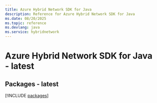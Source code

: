 ```yaml
---
title: Azure Hybrid Network SDK for Java
description: Reference for Azure Hybrid Network SDK for Java
ms.date: 08/20/2025
ms.topic: reference
ms.devlang: java
ms.service: hybridnetwork
---
```

# Azure Hybrid Network SDK for Java - latest
## Packages - latest
[!INCLUDE [packages](hybrid-network-index.md)]